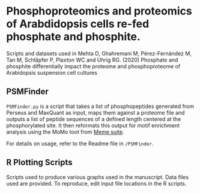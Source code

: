 # Phosphoproteomics and proteomics of Arabdidopsis cells re-fed phosphate and phosphite.
Scripts and datasets used in Mehta D, Ghahremani M, Pérez-Fernández M, Tan M, Schläpfer P, Plaxton WC and Uhrig RG. (2020) Phosphate and phosphite differentially impact the proteome and phosphoproteome of Arabidopsis suspension cell cultures

## PSMFinder

`PSMFinder.py` is a script that takes a list of phosphopeptides generated from Perseus and MaxQuant as input, maps them against a proteome file and outputs a list of peptide sequences of a defined length centered at the phosphorylated site. It then reformats this output for motif enrichment analysis using the MoMo toot from [Meme suite](http://meme-suite.org/tools/momo).

For details on usage, refer to the Readme file in `/PSMFinder`.

## R Plotting Scripts

Scripts used to produce various graphs used in the manuscript. Data files used are provided. To reproduce, edit input file locations in the R scripts. 
